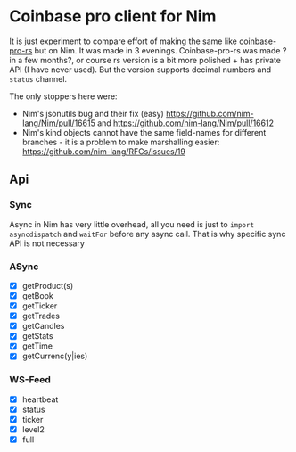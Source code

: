 # Coinbase pro client for Nim

It is just experiment to compare effort of making the same like [coinbase-pro-rs](https://github.com/inv2004/coinbase-pro-rs) but on Nim.
It was made in 3 evenings. Coinbase-pro-rs was made ?in a few months?, or course rs version is a bit more polished + has private API (I have never used). But the version supports decimal numbers and ``status`` channel.

The only stoppers here were:
- Nim's jsonutils bug and their fix (easy) https://github.com/nim-lang/Nim/pull/16615 and https://github.com/nim-lang/Nim/pull/16612
- Nim's kind objects cannot have the same field-names for different branches - it is a problem to make marshalling easier: https://github.com/nim-lang/RFCs/issues/19

## Api

### Sync

  Async in Nim has very little overhead, all you need is just to ``import asyncdispatch`` and ``waitFor`` before any async call. That is why specific sync API is not necessary

### ASync

- [x] getProduct(s)
- [x] getBook
- [x] getTicker
- [x] getTrades
- [x] getCandles
- [x] getStats
- [x] getTime
- [x] getCurrenc(y|ies)

### WS-Feed

- [x] heartbeat
- [x] status
- [x] ticker
- [x] level2
- [x] full
